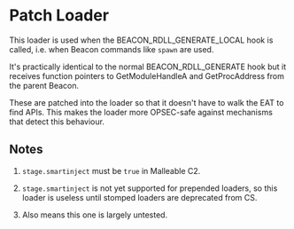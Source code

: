 # Patch Loader

This loader is used when the BEACON_RDLL_GENERATE_LOCAL hook is called,
i.e. when Beacon commands like `spawn` are used.

It's practically identical to the normal BEACON_RDLL_GENERATE hook but it receives
function pointers to GetModuleHandleA and GetProcAddress from the parent Beacon.

These are patched into the loader so that it doesn't have to walk the EAT to find APIs.
This makes the loader more OPSEC-safe against mechanisms that detect this behaviour.

## Notes

1. `stage.smartinject` must be `true` in Malleable C2.

2. `stage.smartinject` is not yet supported for prepended loaders, so this loader
    is useless until stomped loaders are deprecated from CS.

3. Also means this one is largely untested.